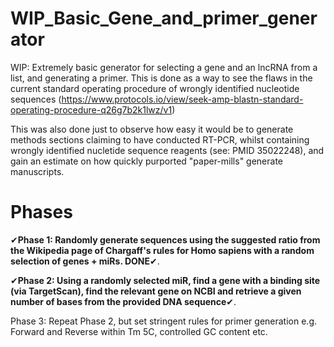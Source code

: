 # WIP_Basic_Gene_and_primer_generator

WIP: Extremely basic generator for selecting a gene and an lncRNA from a list, and generating a primer. This is done as a way to see the flaws in the current standard operating procedure of wrongly identified nucleotide sequences (https://www.protocols.io/view/seek-amp-blastn-standard-operating-procedure-q26g7b2k1lwz/v1)

This was also done just to observe how easy it would be to generate methods sections claiming to have conducted RT-PCR, whilst containing wrongly identified nucletide sequence reagents (see: PMID 35022248), and gain an estimate on how quickly purported "paper-mills" generate manuscripts. 

# Phases

✔**Phase 1: Randomly generate sequences using the suggested ratio from the Wikipedia page of Chargaff's rules for Homo sapiens with a random selection of genes + miRs. DONE**✔. 

✔**Phase 2: Using a randomly selected miR, find a gene with a binding site (via TargetScan), find the relevant gene on NCBI and retrieve a given number of bases from the provided DNA sequence**✔. 

Phase 3: Repeat Phase 2, but set stringent rules for primer generation e.g. Forward and Reverse within Tm 5C, controlled GC content etc. 
